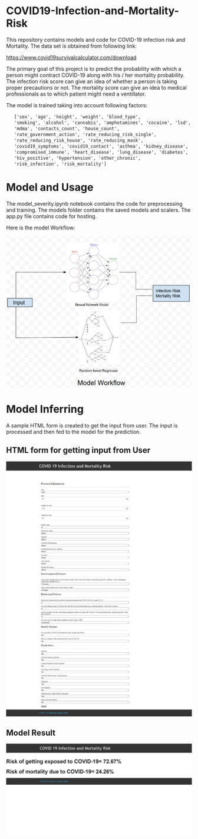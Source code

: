 # COVID19-Infection-and-Mortality-Risk
This repository contains models and code for COVID-19 infection risk and Mortality. The data set is obtained from following link:

https://www.covid19survivalcalculator.com/download

The primary goal of this project is to predict the probability with which a person might contract COVID-19 along with his / her mortality probability. The infection risk score can give an idea of whether a person is taking proper precautions or not. The mortality score can give an idea to medical professionals as to which patient might need a ventillator.

The model is trained taking into account following factors:

       ['sex', 'age', 'height', 'weight', 'blood_type',
       'smoking', 'alcohol', 'cannabis', 'amphetamines', 'cocaine', 'lsd',
       'mdma', 'contacts_count', 'house_count',
       'rate_government_action', 'rate_reducing_risk_single',
       'rate_reducing_risk_house', 'rate_reducing_mask',
       'covid19_symptoms', 'covid19_contact', 'asthma', 'kidney_disease',
       'compromised_immune', 'heart_disease', 'lung_disease', 'diabetes',
       'hiv_positive', 'hypertension', 'other_chronic',
       'risk_infection', 'risk_mortality']

# Model and Usage

The model_severity.ipynb notebook contains the code for preprocessing and training. The models folder contains the saved models and scalers. The app.py file contains code for hosting.

Here is the model Workflow:

![Model](https://github.com/hananshafi/COVID19-Infection-and-Mortality-Risk/blob/master/workflow.png)

# Model Inferring

A sample HTML form is created to get the input from user. The input is processed and then fed to the model for the prediction.

## HTML form for getting input from User
![Form](https://github.com/hananshafi/COVID19-Infection-and-Mortality-Risk/blob/master/COVID-19(1).png)

## Model Result
![Form](https://github.com/hananshafi/COVID19-Infection-and-Mortality-Risk/blob/master/COVID-19.png)
